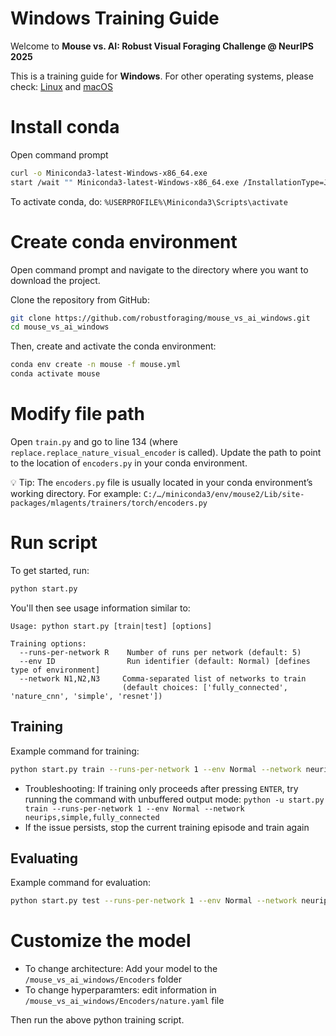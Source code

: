 # Windows Training Guide

Welcome to **Mouse vs. AI: Robust Visual Foraging Challenge @ NeurIPS 2025**

This is a training guide for **Windows**. For other operating systems, please check:
[Linux](https://github.com/robustforaging/mouse_vs_ai_linux) and [macOS](https://github.com/robustforaging/mouse_vs_ai_macOS?tab=readme-ov-file#macos-training-guide)

# Install conda
Open command prompt
```bash
curl -o Miniconda3-latest-Windows-x86_64.exe
start /wait "" Miniconda3-latest-Windows-x86_64.exe /InstallationType=JustMe /AddToPath=1 /RegisterPython=1 /S /D=%USERPROFILE%\Miniconda3
```
To activate conda, do: ```%USERPROFILE%\Miniconda3\Scripts\activate```

# Create conda environment
Open command prompt and navigate to the directory where you want to download the project.

Clone the repository from GitHub:
```bash
git clone https://github.com/robustforaging/mouse_vs_ai_windows.git
cd mouse_vs_ai_windows
```

Then, create and activate the conda environment:
```bash
conda env create -n mouse -f mouse.yml
conda activate mouse
``` 


# Modify file path
Open ```train.py``` and go to line 134 (where ```replace.replace_nature_visual_encoder``` is called).
Update the path to point to the location of ```encoders.py``` in your conda environment.

💡 Tip: The ```encoders.py``` file is usually located in your conda environment’s working directory. For example: ```C:/…/miniconda3/env/mouse2/Lib/site-packages/mlagents/trainers/torch/encoders.py```


# Run script
To get started, run:
```bash
python start.py
```

You'll then see usage information similar to:

```text
Usage: python start.py [train|test] [options]

Training options:
  --runs-per-network R    Number of runs per network (default: 5)
  --env ID                Run identifier (default: Normal) [defines type of environment]
  --network N1,N2,N3     Comma-separated list of networks to train
                         (default choices: ['fully_connected', 'nature_cnn', 'simple', 'resnet'])
```

## Training
Example command for training:
```bash
python start.py train --runs-per-network 1 --env Normal --network neurips,simple,fully_connected
```
- Troubleshooting: If training only proceeds after pressing ```ENTER```, try running the command with unbuffered output mode:  ```python -u start.py train --runs-per-network 1 --env Normal --network neurips,simple,fully_connected``` 
- If the issue persists, stop the current training episode and train again

## Evaluating
Example command for evaluation:
```bash
python start.py test --runs-per-network 1 --env Normal --network neurips,simple,fully_connected
```

# Customize the model
- To change architecture: Add your model to the `/mouse_vs_ai_windows/Encoders` folder
- To change hyperparamters: edit information in `/mouse_vs_ai_windows/Encoders/nature.yaml` file

Then run the above python training script.
